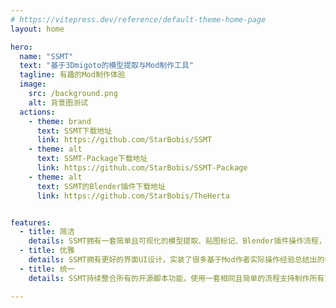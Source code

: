 ```yaml
---
# https://vitepress.dev/reference/default-theme-home-page
layout: home

hero:
  name: "SSMT"
  text: "基于3Dmigoto的模型提取与Mod制作工具"
  tagline: 有趣的Mod制作体验
  image:
    src: /background.png
    alt: 背景图测试
  actions:
    - theme: brand
      text: SSMT下载地址
      link: https://github.com/StarBobis/SSMT
    - theme: alt
      text: SSMT-Package下载地址
      link: https://github.com/StarBobis/SSMT-Package
    - theme: alt
      text: SSMT的Blender插件下载地址
      link: https://github.com/StarBobis/TheHerta


features:
  - title: 简洁
    details: SSMT拥有一套简单且可视化的模型提取、贴图标记、Blender插件操作流程，大幅度减少了Mod作者所需要考虑的底层操作，所见即所得。
  - title: 优雅
    details: SSMT拥有更好的界面UI设计，实装了很多基于Mod作者实际操作经验总结出的各种功能上的细节打磨, 优雅永不过时。
  - title: 统一
    details: SSMT持续整合所有的开源脚本功能，使用一套相同且简单的流程支持制作所有支持的游戏Mod，节省了多套工具的学习成本。

---
```


